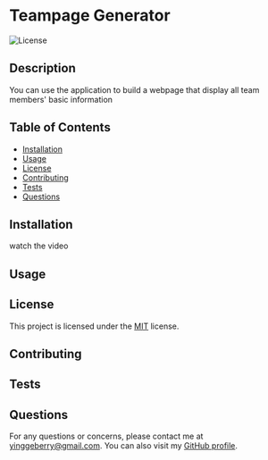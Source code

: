 # Teampage Generator

![License](https://img.shields.io/badge/License-MIT-green.svg)

## Description

You can use the application to build a webpage that display all team members' basic information

## Table of Contents

- [Installation](#installation)
- [Usage](#usage)
- [License](#license)
- [Contributing](#contributing)
- [Tests](#tests)
- [Questions](#questions)

## Installation

watch the video

## Usage



## License

This project is licensed under the [MIT](https://opensource.org/licenses/MIT) license.

## Contributing



## Tests



## Questions

For any questions or concerns, please contact me at yinggeberry@gmail.com. You can also visit my [GitHub profile](https://github.com/huyingg1).
